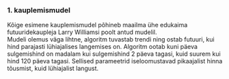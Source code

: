 ### 1. kauplemismudel
Kõige esimene kauplemismudel põhineb maailma ühe edukaima futuuridekaupleja Larry Williamsi poolt antud mudelil.  
Mudeli olemus väga lihtne, algoritm tuvastab trendi ning ostab futuuri, kui hind parajasti lühiajalises langemises on.
Algoritm ootab kuni päeva sulgemishind on madalam kui sulgemishind 2 päeva tagasi, kuid suurem kui hind 120 päeva tagasi.
Sellised parameetrid iseloomustavad pikaajalist hinna tõusmist, kuid lühiajalist langust.
